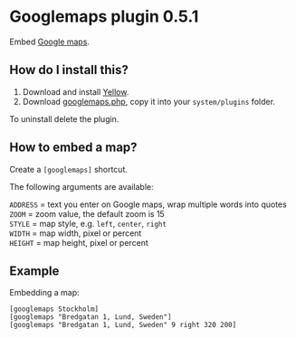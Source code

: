 Googlemaps plugin 0.5.1
=======================
Embed [Google maps](https://maps.google.com/).

How do I install this?
----------------------
1. Download and install [Yellow](https://github.com/datenstrom/yellow/).  
2. Download [googlemaps.php](googlemaps.php?raw=true), copy it into your `system/plugins` folder.  

To uninstall delete the plugin.

How to embed a map?
-------------------
Create a `[googlemaps]` shortcut.

The following arguments are available:

`ADDRESS` = text you enter on Google maps, wrap multiple words into quotes  
`ZOOM` = zoom value, the default zoom is 15  
`STYLE` = map style, e.g. `left`, `center`, `right`  
`WIDTH` = map width, pixel or percent  
`HEIGHT` = map height, pixel or percent  

Example
-------
Embedding a map:

    [googlemaps Stockholm]
    [googlemaps "Bredgatan 1, Lund, Sweden"]
    [googlemaps "Bredgatan 1, Lund, Sweden" 9 right 320 200]